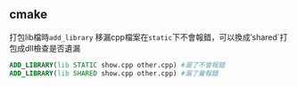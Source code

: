 ## cmake
打包lib檔時`add_library` 移漏cpp檔案在`static`下不會報錯，可以換成‵shared`打包成dll檢查是否遺漏
```cmake
ADD_LIBRARY(lib STATIC show.cpp other.cpp) #漏了不會報錯
ADD_LIBRARY(lib SHARED show.cpp other.cpp) #漏了彙報錯
```
